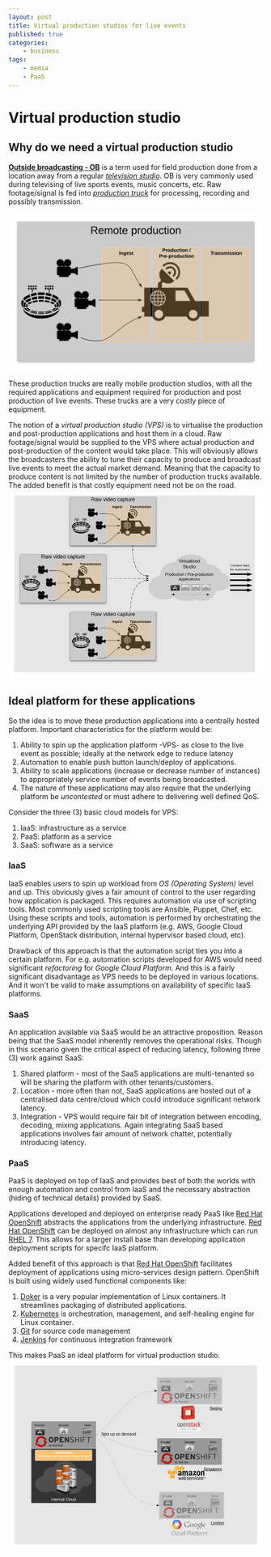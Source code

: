 ```yaml
---
layout: post
title: Virtual production studios for live events
published: true
categories:
    - business
tags:
    - media
    - PaaS
---
```


# Virtual production studio

## Why do we need a virtual production studio
**[Outside broadcasting - OB](https://en.wikipedia.org/wiki/Outside_broadcasting)** is a term used for field production done from a location away from a regular *[television studio](https://en.wikipedia.org/wiki/Television_studio)*.  OB is very commonly used during televising of live sports events, music concerts, etc. Raw footage/signal is fed into *[production truck](https://en.wikipedia.org/wiki/Production_truck)* for processing, recording and possibly transmission.

![Media -- Remote Production](/img/2015/10/media-remote-production.png)

These production trucks are really mobile production studios, with all the required applications and equipment required for production and post production of live events. These trucks are a very costly piece of equipment.

The notion of a _virtual production studio (VPS)_ is to virtualise the production and post-production applications and host them in a cloud.  Raw footage/signal would be supplied to the VPS where actual production and post-production of the content would take place.  This will obviously allows the broadcasters the ability to tune their capacity to produce and broadcast live events to meet the actual market demand.  Meaning that the capacity to produce content is not limited by the number of production trucks available.  The added benefit is that costly equipment need not be on the road.
![Virtual production](/img/2015/10/media-virtual-production.png)

## Ideal platform for these applications
So the idea is to move these production applications into a centrally hosted platform.  Important characteristics for the platform would be:

1. Ability to spin up the application platform -VPS- as close to the live event as possible; ideally at the network edge to reduce latency
2. Automation to enable push button launch/deploy of applications.
3. Ability to scale applications (increase or decrease number of instances) to appropriately service number of events being broadcasted.
4. The nature of these applications may also require that the underlying platform be _uncontested_ or must adhere to delivering well defined QoS.

Consider the three (3) basic cloud models for VPS:

1. IaaS: infrastructure as a service
2. PaaS: platform as a service
3. SaaS: software as a service

### IaaS
IaaS enables users to spin up workload from _OS (Operating System)_ level and up.  This obviously gives a fair amount of control to the user regarding how application is packaged.  This requires automation via use of scripting tools. Most commonly used scripting tools are Ansible, Puppet, Chef, etc.  Using these scripts and tools, automation is performed by orchestrating the underlying API provided by the IaaS platform (e.g. AWS, Google Cloud Platform, OpenStack distribution, internal hypervisor based cloud, etc).

Drawback of this approach is that the automation script ties you into a certain platform.  For e.g. automation scripts developed for AWS would need significant *refactoring* for *Google Cloud Platform*.  And this is a fairly significant disadvantage as VPS needs to be deployed in various locations.  And it won't be valid to make assumptions on availability of specific IaaS platforms.

### SaaS
An application available via SaaS would be an attractive proposition.  Reason being that the SaaS model inherently removes the operational risks.  Though in this scenario given the critical aspect of reducing latency, following three (3) work against SaaS:

1. Shared platform - most of the SaaS applications are multi-tenanted so will be sharing the platform with other tenants/customers.
2. Location - more often than not, SaaS applications are hosted out of a centralised data centre/cloud which could introduce significant network latency.
3. Integration - VPS would require fair bit of integration between encoding, decoding, mixing applications.  Again integrating SaaS based applications involves fair amount of network chatter, potentially introducing latency.

### PaaS
PaaS is deployed on top of IaaS and provides best of both the worlds with enough automation and control from IaaS and the necessary abstraction (hiding of technical details) provided by SaaS.

Applications developed and deployed on enterprise ready PaaS like [Red Hat OpenShift][4087d7eb] abstracts the applications from the underlying infrastructure.  [Red Hat OpenShift][4087d7eb] can be deployed on almost any infrastructure which can run [RHEL 7][35f68a00].  This allows for a larger install base than developing application deployment scripts for specifc IaaS platform.

Added benefit of this approach is that [Red Hat OpenShift][4087d7eb] facilitates deployment of applications using  micro-services design pattern.  OpenShift is built using widely used functional components like:

1. [Doker][38136ad0] is a very popular implementation of Linux containers. It streamlines packaging of distributed applications.
2. [Kubernetes][4013e689] is orchestration, management, and self-healing engine for Linux container.
3. [Git][75d0b00a] for source code management
4. [Jenkins][9271fe11] for continuous integration framework

This makes PaaS an ideal platform for virtual production studio.
![Virtual production studio on PaaS](/img/2015/10/media-virtual-prod-studio-paas.png)

  [38136ad0]: https://www.docker.com/ "Docker website"
  [4087d7eb]: http://www.openshift.com/ "OpenShift Website"
  [4013e689]: http://kubernetes.io/ "Kubernetes Website"
  [35f68a00]: https://www.redhat.com/en/files/resources/en-rhel-whats-new-in-rhel-712030417.pdf "Data Sheet - Red Hat Enterpise Linux 7"
  [75d0b00a]: https://git-scm.com/ "Open Source version control system"
  [9271fe11]: https://jenkins-ci.org/ "Open Source continuous integration server"

